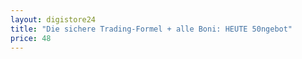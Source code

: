 ```yaml
---
layout: digistore24
title: "Die sichere Trading-Formel + alle Boni: HEUTE 50ngebot"
price: 48
---
```

